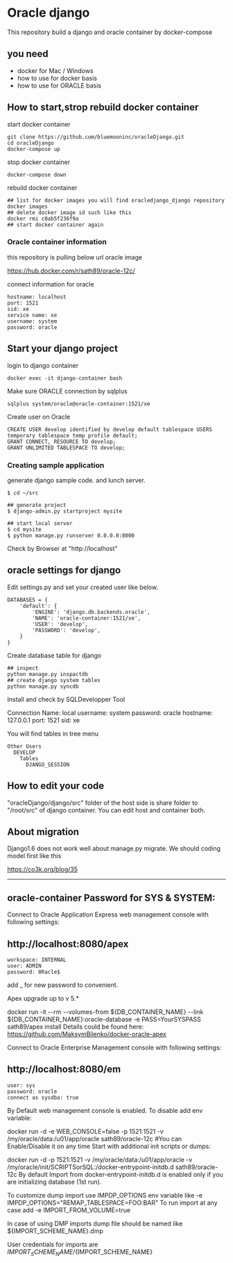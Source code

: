 # Oracle django

This repository build a django and oracle container by docker-compose

## you need

- docker for Mac / Windows
- how to use for docker basis
- how to use for ORACLE basis

## How to start,strop rebuild docker container

start docker container

```buildoutcfg
git clone https://github.com/bluemooninc/oracleDjango.git
cd oracleDjango
docker-compose up
```

stop docker container

```buildoutcfg
docker-compose down
```

rebuild docker container

```buildoutcfg
## list for docker images you will find oracledjango_django repository
docker images
## delete docker image id such like this
docker rmi c0ab5f236f9a
## start docker container again
```

### Oracle container information

this repository is pulling below url oracle image

https://hub.docker.com/r/sath89/oracle-12c/

connect information for oracle

```commandline
hostname: localhost
port: 1521
sid: xe
service name: xe
username: system
password: oracle
```

## Start your django project

login to django container

```commandline
docker exec -it django-container bash
```

Make sure ORACLE connection by sqlplus

```buildoutcfg
sqlplus system/oracle@oracle-container:1521/xe

```

Create user on Oracle

```
CREATE USER develop identified by develop default tablespace USERS temporary tablespace temp profile default;
GRANT CONNECT, RESOURCE TO develop;
GRANT UNLIMITED TABLESPACE TO develop;
```

### Creating sample application

generate django sample code. and lunch server.

```
$ cd ~/src

## generate project
$ django-admin.py startproject mysite

## start local server
$ cd mysite
$ python manage.py runserver 0.0.0.0:8000
```

Check by Browser at "http://localhost"

## oracle settings for django

Edit settings.py and set your created user like below. 

```buildoutcfg
DATABASES = {
    'default': {
        'ENGINE': 'django.db.backends.oracle',
        'NAME': 'oracle-container:1521/xe',
        'USER': 'develop',
        'PASSWORD': 'develop',
    }
}
```

Create database table for django

```buildoutcfg
## inspect
python manage.py inspactdb
## create django system tables
python manage.py syncdb

```

Install and check by SQLDevelopper Tool

Connection Name: local
username: system
password: oracle
hostname: 127.0.0.1
port: 1521
sid: xe

You will find tables in tree menu

```buildoutcfg
Other Users
  DEVELOP
    Tables
      DJANGO_SESSION
```

## How to edit your code

"oracleDjango/django/src" folder of the host side is share folder to "/root/src" of django container.
You can edit host and container both.

## About migration

Django1.6 does not work well about manage.py migrate.
We should coding model first like this

https://co3k.org/blog/35

---

## oracle-container Password for SYS & SYSTEM:

Connect to Oracle Application Express web management console with following settings:

http://localhost:8080/apex
---
```
workspace: INTERNAL
user: ADMIN
password: 0Racle$
```

add _ for new password to convenient.

Apex upgrade up to v 5.*

docker run -it --rm --volumes-from ${DB_CONTAINER_NAME} --link ${DB_CONTAINER_NAME}:oracle-database -e PASS=YourSYSPASS sath89/apex install
Details could be found here: https://github.com/MaksymBilenko/docker-oracle-apex

Connect to Oracle Enterprise Management console with following settings:

http://localhost:8080/em
---
```buildoutcfg
user: sys
password: oracle
connect as sysdba: true
```
By Default web management console is enabled. To disable add env variable:

docker run -d -e WEB_CONSOLE=false -p 1521:1521 -v /my/oracle/data:/u01/app/oracle sath89/oracle-12c
#You can Enable/Disable it on any time
Start with additional init scripts or dumps:

docker run -d -p 1521:1521 -v /my/oracle/data:/u01/app/oracle -v /my/oracle/init/SCRIPTSorSQL:/docker-entrypoint-initdb.d sath89/oracle-12c
By default Import from docker-entrypoint-initdb.d is enabled only if you are initializing database (1st run).

To customize dump import use IMPDP_OPTIONS env variable like -e IMPDP_OPTIONS="REMAP_TABLESPACE=FOO:BAR"
To run import at any case add -e IMPORT_FROM_VOLUME=true

In case of using DMP imports dump file should be named like ${IMPORT_SCHEME_NAME}.dmp

User credentials for imports are ${IMPORT_SCHEME_NAME}/${IMPORT_SCHEME_NAME}
